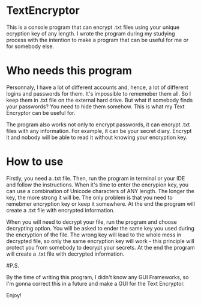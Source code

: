 # TextEncryptor

This is a console program that can encrypt .txt files using your unique ecryption key of any length. 
I wrote the program during my studying process with the intention to make a program that can be useful for me or for
somebody else.

# Who needs this program 

Personnaly, I have a lot of different accounts and, hence, a lot of different logins and passwords for them.
It's impossible to rememeber them all. So I keep them in .txt file on the external hard drive. But what if
somebody finds your passwords? You need to hide them somehow. This is what my Text Encryptor can be useful for.

The program also works not only to encrypt passwords, it can encrypt .txt files with any information. For example, it can be
your secret diary. Encrypt it and nobody will be able to read it without knowing your encryption key.

# How to use

Firstly, you need a .txt file. 
Then, run the program in terminal or your IDE and follow the instructions. 
When it's time to enter the encrypion key, you can use a combination of Unicode characters of ANY length.
The longer the key, the more strong it will be. 
The only problem is that you need to remebmer encryption key or keep it somewhere. 
At the end the program will create a .txt file with encrypted information.

When you will need to decrypt your file, run the program and choose decrypting option.
You will be asked to ender the same key you used during the encryption of the file. The wrong
key will lead to the whole mess in decrypted file, so only the same encryption key will work - this
principle will protect you from somebody to decrypt your secrets.
At the end the program will create a .txt file with decrypted information.


#P.S.

By the time of writing this program, I didn't know any GUI Frameworks, so I'm gonna correct this in a future and
make a GUI for the Text Encryptor.

Enjoy!
